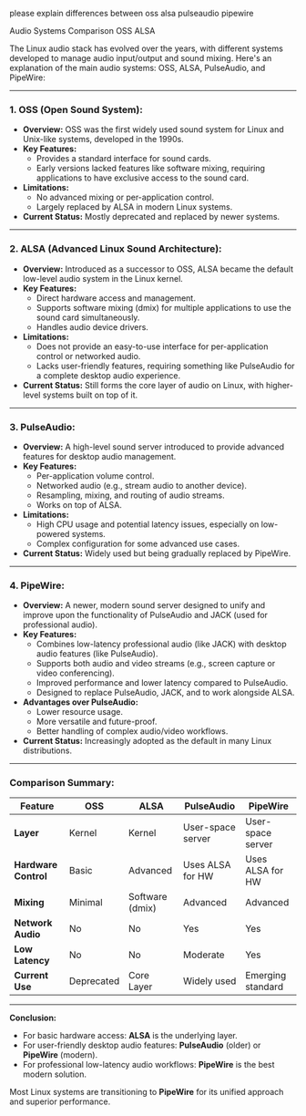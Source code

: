please explain differences between oss alsa pulseaudio pipewire

Audio Systems Comparison OSS ALSA

The Linux audio stack has evolved over the years, with different systems developed to manage audio input/output and sound mixing. Here's an explanation of the main audio systems: OSS, ALSA, PulseAudio, and PipeWire:

---

### **1. OSS (Open Sound System):**
- **Overview:** OSS was the first widely used sound system for Linux and Unix-like systems, developed in the 1990s.
- **Key Features:**
  - Provides a standard interface for sound cards.
  - Early versions lacked features like software mixing, requiring applications to have exclusive access to the sound card.
- **Limitations:**
  - No advanced mixing or per-application control.
  - Largely replaced by ALSA in modern Linux systems.
- **Current Status:** Mostly deprecated and replaced by newer systems.

---

### **2. ALSA (Advanced Linux Sound Architecture):**
- **Overview:** Introduced as a successor to OSS, ALSA became the default low-level audio system in the Linux kernel.
- **Key Features:**
  - Direct hardware access and management.
  - Supports software mixing (dmix) for multiple applications to use the sound card simultaneously.
  - Handles audio device drivers.
- **Limitations:**
  - Does not provide an easy-to-use interface for per-application control or networked audio.
  - Lacks user-friendly features, requiring something like PulseAudio for a complete desktop audio experience.
- **Current Status:** Still forms the core layer of audio on Linux, with higher-level systems built on top of it.

---

### **3. PulseAudio:**
- **Overview:** A high-level sound server introduced to provide advanced features for desktop audio management.
- **Key Features:**
  - Per-application volume control.
  - Networked audio (e.g., stream audio to another device).
  - Resampling, mixing, and routing of audio streams.
  - Works on top of ALSA.
- **Limitations:**
  - High CPU usage and potential latency issues, especially on low-powered systems.
  - Complex configuration for some advanced use cases.
- **Current Status:** Widely used but being gradually replaced by PipeWire.

---

### **4. PipeWire:**
- **Overview:** A newer, modern sound server designed to unify and improve upon the functionality of PulseAudio and JACK (used for professional audio).
- **Key Features:**
  - Combines low-latency professional audio (like JACK) with desktop audio features (like PulseAudio).
  - Supports both audio and video streams (e.g., screen capture or video conferencing).
  - Improved performance and lower latency compared to PulseAudio.
  - Designed to replace PulseAudio, JACK, and to work alongside ALSA.
- **Advantages over PulseAudio:**
  - Lower resource usage.
  - More versatile and future-proof.
  - Better handling of complex audio/video workflows.
- **Current Status:** Increasingly adopted as the default in many Linux distributions.

---

### **Comparison Summary:**

| Feature                | OSS         | ALSA        | PulseAudio           | PipeWire             |
|------------------------|-------------|-------------|----------------------|----------------------|
| **Layer**              | Kernel      | Kernel      | User-space server    | User-space server    |
| **Hardware Control**   | Basic       | Advanced    | Uses ALSA for HW     | Uses ALSA for HW     |
| **Mixing**             | Minimal     | Software (dmix) | Advanced             | Advanced            |
| **Network Audio**      | No          | No          | Yes                  | Yes                  |
| **Low Latency**        | No          | No          | Moderate             | Yes                  |
| **Current Use**        | Deprecated  | Core Layer  | Widely used          | Emerging standard    |

---

**Conclusion:**
- For basic hardware access: **ALSA** is the underlying layer.
- For user-friendly desktop audio features: **PulseAudio** (older) or **PipeWire** (modern).
- For professional low-latency audio workflows: **PipeWire** is the best modern solution.

Most Linux systems are transitioning to **PipeWire** for its unified approach and superior performance.

